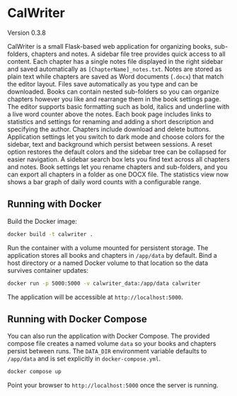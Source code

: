 # CalWriter

Version 0.3.8

CalWriter is a small Flask-based web application for organizing books, sub-folders, chapters and notes. A sidebar file tree provides quick access to all content. Each chapter has a single notes file displayed in the right sidebar and saved automatically as `[ChapterName]_notes.txt`. Notes are stored as plain text while chapters are saved as Word documents (`.docx`) that match the editor layout. Files save automatically as you type and can be downloaded. Books can contain nested sub-folders so you can organize chapters however you like and rearrange them in the book settings page. The editor supports basic formatting such as bold, italics and underline with a live word counter above the notes. Each book page includes links to statistics and settings for renaming and adding a short description and specifying the author. Chapters include download and delete buttons. Application settings let you switch to dark mode and choose colors for the sidebar, text and background which persist between sessions. A reset option restores the default colors and the sidebar tree can be collapsed for easier navigation. A sidebar search box lets you find text across all chapters and notes. Book settings let you rename chapters and sub-folders, and you can export all chapters in a folder as one DOCX file. The statistics view now shows a bar graph of daily word counts with a configurable range.

## Running with Docker

Build the Docker image:

```bash
docker build -t calwriter .
```

Run the container with a volume mounted for persistent storage. The application
stores all books and chapters in `/app/data` by default. Bind a host directory
or a named Docker volume to that location so the data survives container
updates:

```bash
docker run -p 5000:5000 -v calwriter_data:/app/data calwriter
```

The application will be accessible at `http://localhost:5000`.

## Running with Docker Compose

You can also run the application with Docker Compose. The provided compose file
creates a named volume `data` so your books and chapters persist between runs.
The `DATA_DIR` environment variable defaults to `/app/data` and is set
explicitly in `docker-compose.yml`.

```bash
docker compose up
```

Point your browser to `http://localhost:5000` once the server is running.
